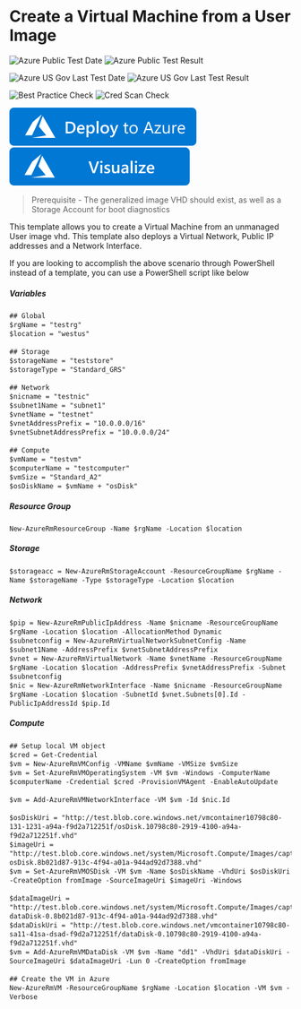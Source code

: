 # Create a Virtual Machine from a User Image

![Azure Public Test Date](https://azurequickstartsservice.blob.core.windows.net/badges/101-vm-from-user-image/PublicLastTestDate.svg)
![Azure Public Test Result](https://azurequickstartsservice.blob.core.windows.net/badges/101-vm-from-user-image/PublicDeployment.svg)

![Azure US Gov Last Test Date](https://azurequickstartsservice.blob.core.windows.net/badges/101-vm-from-user-image/FairfaxLastTestDate.svg)
![Azure US Gov Last Test Result](https://azurequickstartsservice.blob.core.windows.net/badges/101-vm-from-user-image/FairfaxDeployment.svg)

![Best Practice Check](https://azurequickstartsservice.blob.core.windows.net/badges/101-vm-from-user-image/BestPracticeResult.svg)
![Cred Scan Check](https://azurequickstartsservice.blob.core.windows.net/badges/101-vm-from-user-image/CredScanResult.svg)

[![Deploy To Azure](https://raw.githubusercontent.com/Azure/azure-quickstart-templates/master/1-CONTRIBUTION-GUIDE/images/deploytoazure.svg?sanitize=true)](https://portal.azure.com/#create/Microsoft.Template/uri/https%3A%2F%2Fraw.githubusercontent.com%2FAzure%2Fazure-quickstart-templates%2Fmaster%2F101-vm-from-user-image%2Fazuredeploy.json)
[![Visualize](https://raw.githubusercontent.com/Azure/azure-quickstart-templates/master/1-CONTRIBUTION-GUIDE/images/visualizebutton.svg?sanitize=true)](http://armviz.io/#/?load=https%3A%2F%2Fraw.githubusercontent.com%2FAzure%2Fazure-quickstart-templates%2Fmaster%2F101-vm-from-user-image%2Fazuredeploy.json)

> Prerequisite - The generalized image VHD should exist, as well as a Storage
> Account for boot diagnostics

This template allows you to create a Virtual Machine from an unmanaged User
image vhd. This template also deploys a Virtual Network, Public IP addresses and
a Network Interface.

If you are looking to accomplish the above scenario through PowerShell instead
of a template, you can use a PowerShell script like below

##### Variables

    ## Global
    $rgName = "testrg"
    $location = "westus"

    ## Storage
    $storageName = "teststore"
    $storageType = "Standard_GRS"

    ## Network
    $nicname = "testnic"
    $subnet1Name = "subnet1"
    $vnetName = "testnet"
    $vnetAddressPrefix = "10.0.0.0/16"
    $vnetSubnetAddressPrefix = "10.0.0.0/24"

    ## Compute
    $vmName = "testvm"
    $computerName = "testcomputer"
    $vmSize = "Standard_A2"
    $osDiskName = $vmName + "osDisk"

##### Resource Group

    New-AzureRmResourceGroup -Name $rgName -Location $location

##### Storage

    $storageacc = New-AzureRmStorageAccount -ResourceGroupName $rgName -Name $storageName -Type $storageType -Location $location

##### Network

    $pip = New-AzureRmPublicIpAddress -Name $nicname -ResourceGroupName $rgName -Location $location -AllocationMethod Dynamic
    $subnetconfig = New-AzureRmVirtualNetworkSubnetConfig -Name $subnet1Name -AddressPrefix $vnetSubnetAddressPrefix
    $vnet = New-AzureRmVirtualNetwork -Name $vnetName -ResourceGroupName $rgName -Location $location -AddressPrefix $vnetAddressPrefix -Subnet $subnetconfig
    $nic = New-AzureRmNetworkInterface -Name $nicname -ResourceGroupName $rgName -Location $location -SubnetId $vnet.Subnets[0].Id -PublicIpAddressId $pip.Id

##### Compute

    ## Setup local VM object
    $cred = Get-Credential
    $vm = New-AzureRmVMConfig -VMName $vmName -VMSize $vmSize
    $vm = Set-AzureRmVMOperatingSystem -VM $vm -Windows -ComputerName $computerName -Credential $cred -ProvisionVMAgent -EnableAutoUpdate

    $vm = Add-AzureRmVMNetworkInterface -VM $vm -Id $nic.Id

    $osDiskUri = "http://test.blob.core.windows.net/vmcontainer10798c80-131-1231-a94a-f9d2a712251f/osDisk.10798c80-2919-4100-a94a-f9d2a712251f.vhd"
    $imageUri = "http://test.blob.core.windows.net/system/Microsoft.Compute/Images/captured/image-osDisk.8b021d87-913c-4f94-a01a-944ad92d7388.vhd"
    $vm = Set-AzureRmVMOSDisk -VM $vm -Name $osDiskName -VhdUri $osDiskUri -CreateOption fromImage -SourceImageUri $imageUri -Windows

    $dataImageUri = "http://test.blob.core.windows.net/system/Microsoft.Compute/Images/captured/image-dataDisk-0.8b021d87-913c-4f94-a01a-944ad92d7388.vhd"
    $dataDiskUri = "http://test.blob.core.windows.net/vmcontainer10798c80-sa11-41sa-dsad-f9d2a712251f/dataDisk-0.10798c80-2919-4100-a94a-f9d2a712251f.vhd"
    $vm = Add-AzureRmVMDataDisk -VM $vm -Name "dd1" -VhdUri $dataDiskUri -SourceImageUri $dataImageUri -Lun 0 -CreateOption fromImage

    ## Create the VM in Azure
    New-AzureRmVM -ResourceGroupName $rgName -Location $location -VM $vm -Verbose
